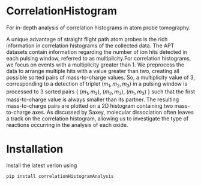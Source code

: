 # CorrelationHistogram
For in-depth analysis of correlation histograms in atom probe tomography. 

A unique advantage of straight flight path atom probes is the rich information in correlation histograms of the collected data. The APT datasets contain information regarding the number of ion hits detected in each pulsing window, referred to as multiplicity.For correlation histograms, we focus on events with a multiplicity greater than 1. We preprocess the data to arrange multiple hits with a value greater than two, creating all possible sorted pairs of mass-to-charge values. So, a multiplicity value of 3, corresponding to a detection of triplet $(m_1, m_2, m_3)$ in a pulsing window is processed to 3 sorted pairs { $(m_1, m_2)$, $(m_2, m_3)$, $(m_1, m_3)$ } such that the first mass-to-charge value is always smaller than its partner. The resulting mass-to-charge pairs are plotted on a 2D histogram containing two mass-to-charge axes. As discussed by Saxey, molecular dissociation often leaves a track on the correlation histogram, allowing us to investigate the type of reactions occurring in the analysis of each oxide.


# Installation
Install the latest verion using 
```
pip install correlationHistogramAnalysis
```
